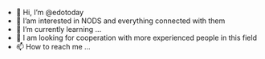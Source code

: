 - 👋 Hi, I’m @edotoday
- 👀 I’am interested in NODS and everything connected with them
- 🌱 I’m currently learning ...
- 💞️ I am looking for cooperation with more experienced people in this field
- 📫 How to reach me ...

<!---
edotoday/edotoday is a ✨ special ✨ repository because its `README.md` (this file) appears on your GitHub profile.
You can click the Preview link to take a look at your changes.
--->
